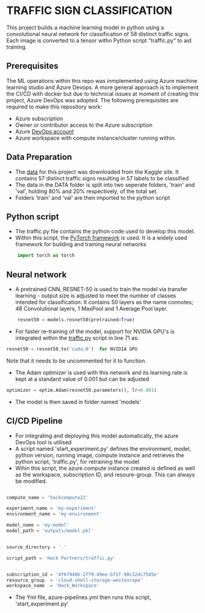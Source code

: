 # TRAFFIC SIGN CLASSIFICATION
This project builds a machine learning model in python using a convolutional neural network
for classification of 58 distinct traffic signs. Each image is converted to a tensor withn Python script "traffic.py" to aid training.

## Prerequisites
The ML operations within this repo was inmplemented using Azure machine learning studio and Azure Devops. A more general approach is to implement the CI/CD with docker but due to technical issues at moment of creating this project, Azure DevOps was adopted. The following prerequisites are required to make this repository work:
- Azure subscription
- Owner or contributor access to the Azure subscription
- Azure [DevOps account](https://dev.azure.com/)
- Azure workspace with compute instance/cluster running within.


## Data Preparation
- The [data](https://www.kaggle.com/datasets/ahemateja19bec1025/traffic-sign-dataset-classification?resource=download&select=labels.csv) for this project was downloaded from the Kaggle site. It contains
57 distinct traffic signs resulting in 57 labels to be classified
- The data in the DATA folder is split into two seperate folders, 'train' and 'val', holding 80% and 20% respectively, of the total set.
- Folders 'train' and 'val' are then imported to the python script

## Python script
- The traffic.py file contains the python code used to develop this model.
- Within this script, the [PyTorch framework](https://pytorch.org/) is used. It is a widely used framework for building and training neural networks
```python
    import torch as torch
```
## Neural network
- A pretrained CNN, RESNET-50 is used to train the model via transfer learning - output size is adjusted to meet the number of classes intended for classification. It contains 50 layers as the name connotes; 48 Convolutional layers, 1 MaxPool and 1 Average Pool layer.
```python
    resnet50 = models.resnet50(pretrained=True)
```
- For faster re-training of the model, support for NVIDIA GPU's is integrated within the [traffic.py](https://github.com/tobsiee/HAck/blob/main/traffic.py) script in line 71 as: 
```python
resnet50 = resnet50.to('cuda:0')  for NVIDIA GPU
```
Note that it needs to be uncommented for it to function.
- The Adam optimizer is used with this network and its learning rate is kept at a standard value of 0.001 but can be adjusted 
```python
optimizer = optim.Adam(resnet50.parameters(), lr=0.001)
```
- The model is then saved in folder named 'models'

## CI/CD Pipeline
- For integrating and deploying this model automatically, the azure DevOps tool is utilised
- A script named 'start_experiment.py' defines the environment, model, python version, running image, compute instance and retrieves the python script, 'traffic.py', for retraining the model
- Wihin this script, the azure compute instance created is defined as well as the workspace, subscription ID, and resoure-group. This can always be modified.
```python

compute_name = 'hackcompute22'

experiment_name = 'my-experiment' 
environment_name = 'my-environment'

model_name = 'my-model'
model_path = 'outputs/model.pkl'


source_directory = '.'

script_path = 'Hack Partners/traffic.py'


subscription_id = '4f67948b-2ff9-49ee-bf1f-90c32dc7545e'
resource_group  = 'cloud-shell-storage-westeurope'
workspace_name  = 'Hack_Workspace'
```

- The Yml file, azure-pipelines.yml then runs this script, 'start_experiment.py'

